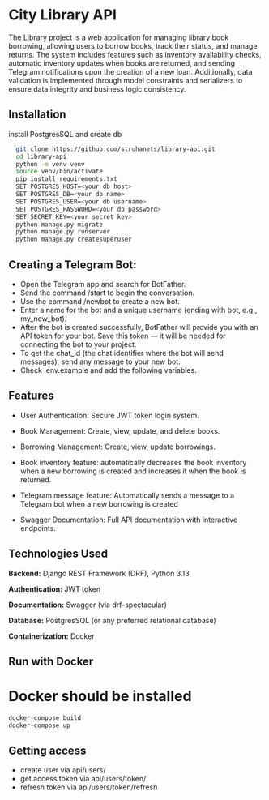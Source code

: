 # City Library API

The Library project is a web application for managing library book borrowing, 
allowing users to borrow books, track their status, and manage returns. 
The system includes features such as inventory availability checks, 
automatic inventory updates when books are returned, and sending Telegram notifications 
upon the creation of a new loan. Additionally, data validation is implemented 
through model constraints and serializers to ensure data integrity and business logic consistency.

## Installation

install PostgresSQL and create db

```bash
  git clone https://github.com/struhanets/library-api.git
  cd library-api
  python -m venv venv
  source venv/bin/activate
  pip install requirements.txt
  SET POSTGRES_HOST=<your db host>
  SET POSTGRES_DB=<your db name>
  SET POSTGRES_USER=<your db username>
  SET POSTGRES_PASSWORD=<your db password>
  SET SECRET_KEY=<your secret key>
  python manage.py migrate
  python manage.py runserver
  python manage.py createsuperuser
```
## Creating a Telegram Bot:

- Open the Telegram app and search for BotFather.
- Send the command /start to begin the conversation.
- Use the command /newbot to create a new bot.
- Enter a name for the bot and a unique username (ending with bot, e.g., my_new_bot).
- After the bot is created successfully, BotFather will provide you with an API token for your bot. 
Save this token — it will be needed for connecting the bot to your project.
- To get the chat_id (the chat identifier where the bot will send messages), 
send any message to your new bot.
- Check .env.example and add the following variables.
    
## Features

- User Authentication: Secure JWT token login system.

- Book Management: Create, view, update, and delete books.

- Borrowing Management: Create, view, update borrowings.

- Book inventory feature: automatically decreases the book inventory 
when a new borrowing is created and increases it when the book is returned.

- Telegram message feature: Automatically sends a message to a Telegram bot 
when a new borrowing is created

- Swagger Documentation: Full API documentation with interactive endpoints.


## Technologies Used

**Backend:** Django REST Framework (DRF), Python 3.13

**Authentication:** JWT token

**Documentation:** Swagger (via drf-spectacular)

**Database:** PostgresSQL (or any preferred relational database)

**Containerization:** Docker

## Run with Docker

# Docker should be installed

```bash
docker-compose build
docker-compose up
```

## Getting access
- create user via api/users/
- get access token via api/users/token/
- refresh token via api/users/token/refresh